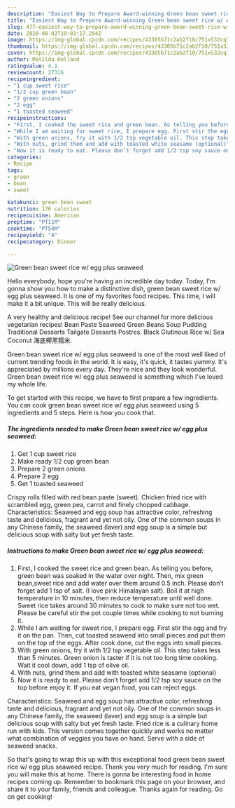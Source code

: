 ```yaml
---
description: "Easiest Way to Prepare Award-winning Green bean sweet rice w/ egg plus seaweed"
title: "Easiest Way to Prepare Award-winning Green bean sweet rice w/ egg plus seaweed"
slug: 477-easiest-way-to-prepare-award-winning-green-bean-sweet-rice-w-egg-plus-seaweed
date: 2020-08-02T19:03:17.294Z
image: https://img-global.cpcdn.com/recipes/43305b71c2ab2f10/751x532cq70/green-bean-sweet-rice-w-egg-plus-seaweed-recipe-main-photo.jpg
thumbnail: https://img-global.cpcdn.com/recipes/43305b71c2ab2f10/751x532cq70/green-bean-sweet-rice-w-egg-plus-seaweed-recipe-main-photo.jpg
cover: https://img-global.cpcdn.com/recipes/43305b71c2ab2f10/751x532cq70/green-bean-sweet-rice-w-egg-plus-seaweed-recipe-main-photo.jpg
author: Matilda Holland
ratingvalue: 4.1
reviewcount: 27316
recipeingredient:
- "1 cup sweet rice"
- "1/2 cup green bean"
- "2 green onions"
- "2 egg"
- "1 toasted seaweed"
recipeinstructions:
- "First, I cooked the sweet rice and green bean. As telling you before, green bean was soaked in the water over night. Then, mix green bean,sweet rice and add water over them around 0.5 inch. Please don’t forget add 1 tsp of salt. (I love pink Himalayan salt). Boil it at high temperature in 10 minutes, then reduce temperature until well done. Sweet rice takes around 30 minutes to cook to make sure not too wet. Please be careful stir the pot couple times while cooking to not burning it."
- "While I am waiting for sweet rice, I prepare egg. First stir the egg and fry it on the pan. Then, cut toasted seaweed into small pieces and put them on the top of the eggs. After cook done, cut the eggs into small pieces."
- "With green onions, fry it with 1/2 tsp vegetable oil. This step takes less than 5 minutes. Green onion is taster if it is not too long time cooking. Wait it cool down, add 1 tsp of olive oil."
- "With nuts, grind them and add with toasted white seasame (optional)"
- "Now it is ready to eat. Please don’t forget add 1/2 tsp soy sauce on the top before enjoy it. If you eat vegan food, you can reject eggs."
categories:
- Recipe
tags:
- green
- bean
- sweet

katakunci: green bean sweet 
nutrition: 176 calories
recipecuisine: American
preptime: "PT11M"
cooktime: "PT54M"
recipeyield: "4"
recipecategory: Dinner

---
```



![Green bean sweet rice w/ egg plus seaweed](https://img-global.cpcdn.com/recipes/43305b71c2ab2f10/751x532cq70/green-bean-sweet-rice-w-egg-plus-seaweed-recipe-main-photo.jpg)

Hello everybody, hope you're having an incredible day today. Today, I'm gonna show you how to make a distinctive dish, green bean sweet rice w/ egg plus seaweed. It is one of my favorites food recipes. This time, I will make it a bit unique. This will be really delicious.

A very healthy and delicious recipe! See our channel for more delicious vegetarian recipes! Bean Paste Seaweed Green Beans Soup Pudding Traditional Desserts Tailgate Desserts Postres. Black Glutinous Rice w/ Sea Coconut 海底椰黑糯米.

Green bean sweet rice w/ egg plus seaweed is one of the most well liked of current trending foods in the world. It is easy, it's quick, it tastes yummy. It's appreciated by millions every day. They're nice and they look wonderful. Green bean sweet rice w/ egg plus seaweed is something which I've loved my whole life.


To get started with this recipe, we have to first prepare a few ingredients. You can cook green bean sweet rice w/ egg plus seaweed using 5 ingredients and 5 steps. Here is how you cook that.

<!--inarticleads1-->

##### The ingredients needed to make Green bean sweet rice w/ egg plus seaweed:

1. Get 1 cup sweet rice
1. Make ready 1/2 cup green bean
1. Prepare 2 green onions
1. Prepare 2 egg
1. Get 1 toasted seaweed


Crispy rolls filled with red bean paste (sweet). Chicken fried rice with scrambled egg, green pea, carrot and finely chopped cabbage. Characteristics: Seaweed and egg soup has attractive color, refreshing taste and delicious, fragrant and yet not oily. One of the common soups in any Chinese family, the seaweed (laver) and egg soup is a simple but delicious soup with salty but yet fresh taste. 

<!--inarticleads2-->

##### Instructions to make Green bean sweet rice w/ egg plus seaweed:

1. First, I cooked the sweet rice and green bean. As telling you before, green bean was soaked in the water over night. Then, mix green bean,sweet rice and add water over them around 0.5 inch. Please don’t forget add 1 tsp of salt. (I love pink Himalayan salt). Boil it at high temperature in 10 minutes, then reduce temperature until well done. Sweet rice takes around 30 minutes to cook to make sure not too wet. Please be careful stir the pot couple times while cooking to not burning it.
1. While I am waiting for sweet rice, I prepare egg. First stir the egg and fry it on the pan. Then, cut toasted seaweed into small pieces and put them on the top of the eggs. After cook done, cut the eggs into small pieces.
1. With green onions, fry it with 1/2 tsp vegetable oil. This step takes less than 5 minutes. Green onion is taster if it is not too long time cooking. Wait it cool down, add 1 tsp of olive oil.
1. With nuts, grind them and add with toasted white seasame (optional)
1. Now it is ready to eat. Please don’t forget add 1/2 tsp soy sauce on the top before enjoy it. If you eat vegan food, you can reject eggs.


Characteristics: Seaweed and egg soup has attractive color, refreshing taste and delicious, fragrant and yet not oily. One of the common soups in any Chinese family, the seaweed (laver) and egg soup is a simple but delicious soup with salty but yet fresh taste. Fried rice is a culinary home run with kids. This version comes together quickly and works no matter what combination of veggies you have on hand. Serve with a side of seaweed snacks. 

So that's going to wrap this up with this exceptional food green bean sweet rice w/ egg plus seaweed recipe. Thank you very much for reading. I'm sure you will make this at home. There is gonna be interesting food in home recipes coming up. Remember to bookmark this page on your browser, and share it to your family, friends and colleague. Thanks again for reading. Go on get cooking!
